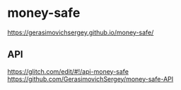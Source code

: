 # money-safe

<https://gerasimovichsergey.github.io/money-safe/>

## API
<https://glitch.com/edit/#!/api-money-safe>
<https://github.com/GerasimovichSergey/money-safe-API>
